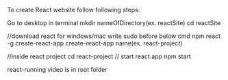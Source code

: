To create React website follow following steps:

Go to desktop in terminal
mkdir nameOfDirectory(ex. reactSite)
cd reactSite

//download react for windows/mac write sudo before below cmd
npm react -g create-react-app
create-react-app name(ex. react-project)

//inside react project
cd react-project
// start react app
npm start



react-running video is in root folder
